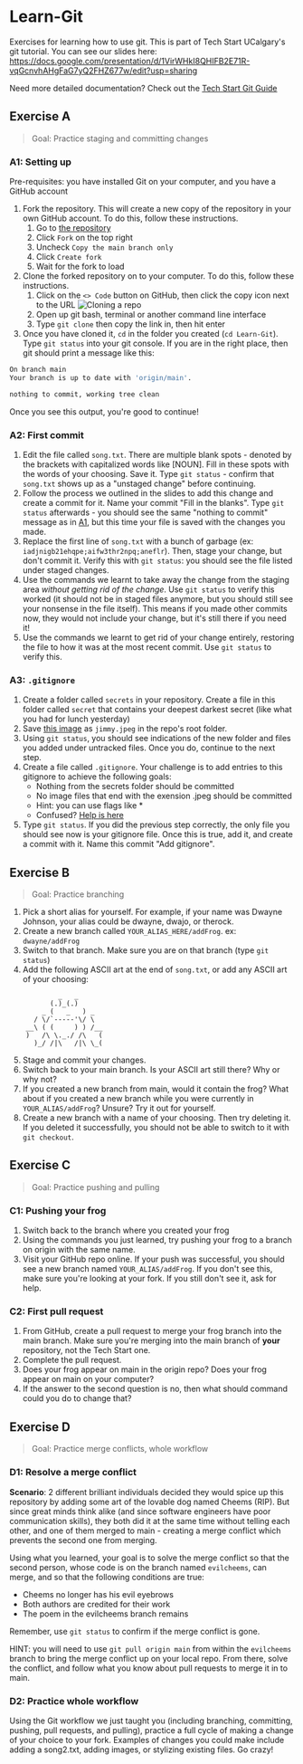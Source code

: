 # Learn-Git

Exercises for learning how to use git. This is part of Tech Start UCalgary's git tutorial. You can see our slides here: <https://docs.google.com/presentation/d/1VirWHkI8QHIFB2E71R-vqGcnvhAHgFaG7yQ2FHZ677w/edit?usp=sharing>

Need more detailed documentation? Check out the [Tech Start Git Guide](https://docs.techstartucalgary.com/guides/Git_Guide/index.html)

## Exercise A

>Goal: Practice staging and committing changes

### A1: Setting up

Pre-requisites: you have installed Git on your computer, and you have a GitHub account

1. Fork the repository. This will create a new copy of the repository in your own GitHub account. To do this, follow these instructions.
   1. Go to [the repository](https://github.com/techstartucalgary/Learn-Git)
   2. Click `Fork` on the top right
   3. Uncheck `Copy the main branch only`
   4. Click `Create fork`
   5. Wait for the fork to load
2. Clone the forked repository on to your computer. To do this, follow these instructions.
   1. Click on the `<> Code` button on GitHub, then click the copy icon next to the URL
    ![Cloning a repo](image-1.png)
   2. Open up git bash, terminal or another command line interface
   3. Type `git clone` then copy the link in, then hit enter
3. Once you have cloned it, `cd` in the folder you created (`cd Learn-Git`). Type `git status` into your git console. If you are in the right place, then git should print a message like this:

```bash
On branch main
Your branch is up to date with 'origin/main'.

nothing to commit, working tree clean
```

Once you see this output, you're good to continue!

### A2: First commit

1. Edit the file called `song.txt`. There are multiple blank spots - denoted by the brackets with capitalized words like [NOUN]. Fill in these spots with the words of your choosing. Save it. Type `git status` - confirm that `song.txt` shows up as a "unstaged change" before continuing.
2. Follow the process we outlined in the slides to add this change and create a commit for it. Name your commit "Fill in the blanks". Type `git status` afterwards - you should see the same "nothing to commit" message as in [A1](#a1-setting-up), but this time your file is saved with the changes you made.
3. Replace the first line of `song.txt` with a bunch of garbage (ex: `iadjnigb21ehqpe;aifw3thr2npq;aneflr`). Then, stage your change, but don't commit it. Verify this with `git status`: you should see the file listed under staged changes.
4. Use the commands we learnt to take away the change from the staging area *without getting rid of the change*. Use `git status` to verify this worked (it should not be in staged files anymore, but you should still see your nonsense in the file itself). This means if you made other commits now, they would not include your change, but it's still there if you need it!
5. Use the commands we learnt to get rid of your change entirely, restoring the file to how it was at the most recent commit. Use `git status` to verify this.

### A3: `.gitignore`

1. Create a folder called `secrets` in your repository. Create a file in this folder called `secret` that contains your deepest darkest secret (like what you had for lunch yesterday)
2. Save [this image](https://external-content.duckduckgo.com/iu/?u=https%3A%2F%2Fwww.framerated.co.uk%2Ffrwpcontent%2Fuploads%2F2020%2F02%2Fbettercallsaul507_01.jpg&f=1&nofb=1&ipt=921d402872fd79317cfe9a7bcee5253244e174d8301e25a4a9b5a175b6e59076&ipo=images) as `jimmy.jpeg` in the repo's root folder.
3. Using `git status`, you should see indications of the new folder and files you added under untracked files. Once you do, continue to the next step.
4. Create a file called `.gitignore`. Your challenge is to add entries to this gitignore to achieve the following goals:
   - Nothing from the secrets folder should be committed
   - No image files that end with the exension .jpeg should be committed
   - Hint: you can use flags like *
   - Confused? [Help is here](https://www.atlassian.com/git/tutorials/saving-changes/gitignore#git-ignore-patterns)
5. Type `git status`. If you did the previous step correctly, the only file you should see now is your gitignore file. Once this is true, add it, and create a commit with it. Name this commit "Add gitignore".

## Exercise B

>Goal: Practice branching

1. Pick a short alias for yourself. For example, if your name was Dwayne Johnson, your alias could be dwayne, dwajo, or therock.
2. Create a new branch called `YOUR_ALIAS_HERE/addFrog`. ex: `dwayne/addFrog`
3. Switch to that branch. Make sure you are on that branch (type `git status`)
4. Add the following ASCII art at the end of `song.txt`, or add any ASCII art of your choosing:

```ascii
            _   _
          (.)_(.)
        _ (   _   ) _
      / \/`-----'\/ \
    __\ ( (     ) ) /__
    )   /\ \._./ /\   (
      )_/ /|\   /|\ \_(
```

5. Stage and commit your changes.
6. Switch back to your main branch. Is your ASCII art still there? Why or why not?
7. If you created a new branch from main, would it contain the frog? What about if you created a new branch while you were currently in `YOUR_ALIAS/addFrog`? Unsure? Try it out for yourself.
8. Create a new branch with a name of your choosing. Then try deleting it. If you deleted it successfully, you should not be able to switch to it with `git checkout`.

## Exercise C

>Goal: Practice pushing and pulling

### C1: Pushing your frog

1. Switch back to the branch where you created your frog
2. Using the commands you just learned, try pushing your frog to a branch on origin with the same name.
3. Visit your GitHub repo online. If your push was successful, you should see a new branch named `YOUR_ALIAS/addFrog`. If you don't see this, make sure you're looking at your fork. If you still don't see it, ask for help.

### C2: First pull request

1. From GitHub, create a pull request to merge your frog branch into the main branch. Make sure you're merging into the main branch of **your** repository, not the Tech Start one.
2. Complete the pull request.
3. Does your frog appear on main in the origin repo? Does your frog appear on main on your computer?
4. If the answer to the second question is no, then what should command could you do to change that?

## Exercise D

>Goal: Practice merge conflicts, whole workflow

### D1: Resolve a merge conflict

**Scenario**: 2 different brilliant individuals decided they would spice up this repository by adding some art of the lovable dog named Cheems (RIP). But since great minds think alike (and since software engineers have poor communication skills), they both did it at the same time without telling each other, and one of them merged to main - creating a merge conflict which prevents the second one from merging.

Using what you learned, your goal is to solve the merge conflict so that the second person, whose code is on the branch named `evilcheems`, can merge, and so that the following conditions are true:

- Cheems no longer has his evil eyebrows
- Both authors are credited for their work
- The poem in the evilcheems branch remains

Remember, use `git status` to confirm if the merge conflict is gone.

HINT: you will need to use `git pull origin main` from within the `evilcheems` branch to bring the merge conflict up on your local repo. From there, solve the conflict, and follow what you know about pull requests to merge it in to main.

### D2: Practice whole workflow

Using the Git workflow we just taught you (including branching, committing, pushing, pull requests, and pulling), practice a full cycle of making a change of your choice to your fork. Examples of changes you could make include adding a song2.txt, adding images, or stylizing existing files. Go crazy!
